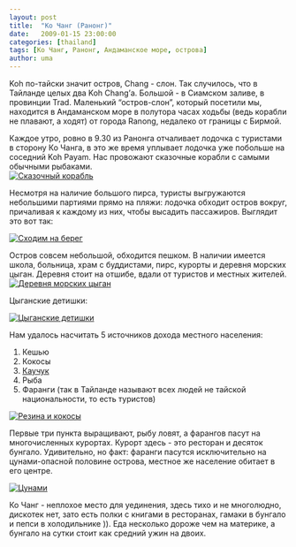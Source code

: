 ```yaml
---
layout: post
title:  "Ко Чанг (Ранонг)"
date:   2009-01-15 23:00:00
categories: [thailand]
tags: [Ко Чанг, Ранонг, Андаманское море, острова]
author: uma
---
```


Koh по-тайски значит остров, Chang - слон. Так случилось, что в Тайланде целых два Koh Chang’а. Большой - в Сиамском заливе, в провинции Trad. Маленький “остров-слон”, который посетили мы, находится в Андаманском море в полутора часах ходьбы (ведь корабли не плавают, а ходят) от города Ranong, недалеко от границы с Бирмой.

Каждое утро, ровно в 9.30 из Ранонга отчаливает лодочка с туристами в сторону Ко Чанга, в это же время уплывает лодочка уже побольше на соседний Koh Payam. Нас провожают сказочные корабли с самыми обычными рыбаками.    
[![Сказочный корабль][1]][2] 

Несмотря на наличие большого пирса, туристы выгружаются небольшими партиями прямо на пляжи: лодочка обходит остров вокруг, причаливая к каждому из них, чтобы высадить пассажиров. Выглядит это вот так: 

[![Сходим на берег][3]][4] 
 
Остров совсем небольшой, обходится пешком. В наличии имеется школа, больница, храм с буддистами, пирс, курорты и деревня морских цыган. Деревня стоит на отшибе, вдали от туристов и местных жителей.    
[![Деревня морских цыган][5]][6] 

Цыганские детишки:    

[![Цыганские детишки][7]][8] 
 

Нам удалось насчитать 5 источников дохода местного населения: 

1. Кешью
2. Кокосы
3. [Каучук][13]
4. Рыба
5. Фаранги (так в Тайланде называют всех людей не тайской национальности, то есть туристов)

[![Резина и кокосы][9]][10]  

Первые три пункта выращивают, рыбу ловят, а фарангов пасут на многочисленных курортах. Курорт здесь - это ресторан и десяток бунгало. Удивительно, но факт: фаранги пасутся исключительно на цунами-опасной половине острова, местное же население обитает в его центре. 

[![Цунами][11]][12] 

Ко Чанг - неплохое место для уединения, здесь тихо и не многолюдно, дискотек нет, зато есть полки с книгами в ресторанах, гамаки в бунгало и пепси в холодильнике )). Еда несколько дороже чем на материке, а бунгало на сутки стоит как средний ужин на двоих.

 [1]: /koh-chang-ranong/fairy-ship-thumb.jpg "Сказочный корабль"
  [2]: /koh-chang-ranong/fairy-ship.jpg
  [3]: /koh-chang-ranong/going-ashore-thumb.jpg "Сходим на берег"
  [4]: /koh-chang-ranong/going-ashore.jpg
  [5]: /koh-chang-ranong/gipsy-village-thumb.jpg "Деревня морских цыган"
  [6]: /koh-chang-ranong/gipsy-village.jpg
  [7]: /koh-chang-ranong/gipsy-kids-thumb.jpg "Цыганские детишки"
  [8]: /koh-chang-ranong/gipsy-kids.jpg
  [9]: /koh-chang-ranong/rubber-coconut-thumb.jpg "Резина и кокосы"
  [10]: /koh-chang-ranong/rubber-coconut.jpg
  [11]: /koh-chang-ranong/tsunami-shelter-thumb.jpg "Цунами"
  [12]: /koh-chang-ranong/tsunami-shelter.jpg
  [13]: /kak-delaut-rezinu
